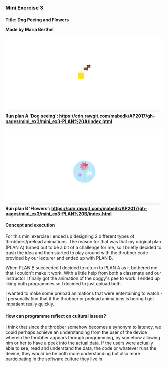<h3>Mini Exercise 3</h3>
<h4><b>Title:</b> Dog Peeing and Flowers

Made by Maria Berthel

![ScreenShot](https://github.com/mabedk/AP2017/blob/gh-pages/mini_ex3/mini_ex3%20PLAN%20A%20screenshot.png)
<b>Run plan A 'Dog peeing':</b> https://cdn.rawgit.com/mabedk/AP2017/gh-pages/mini_ex3/mini_ex3-PLAN%20A/index.html

![ScreenShot](https://github.com/mabedk/AP2017/blob/gh-pages/mini_ex3/mini_ex3%20PLAN%20B%20screenshot.png)
<b>Run plan B 'Flowers':</b> https://cdn.rawgit.com/mabedk/AP2017/gh-pages/mini_ex3/mini_ex3-PLAN%20B/index.html

<h4>Concept and execution</h4>
For this mini exercise I ended up designing 2 different types of throbbers/preload animations. The reason for that was that my original plan (PLAN A) turned out to be a bit of a challenge for me, so I briefly decided to trash the idea and then started to play around with the throbber code provided by our lecturer and ended up with PLAN B. 

When PLAN B succeeded I decided to return to PLAN A as it bothered me that I couldn't make it work. With a little help from both a classmate and our instructor I finally got the animation of the doggy's pee to work. I ended up liking both programmes so I decided to just upload both.

I wanted to make some preload animations that were entertaining to watch - I personally find that if the throbber or preload animations is boring I get impatient really quickly.

<h4>How can programme reflect on cultural issues?</h4>
I think that since the throbber somehow becomes a synonym to latency, we could perhaps achieve an understanding from the user of the device wherein the throbber appears through programming, by somehow allowing him or her to have a peek into the actual data. If the users were actually able to see, read and understand the data, the code or whatever runs the device, they would be be both more understanding but also more participating in the software culture they live in. 
